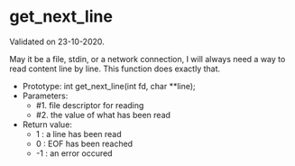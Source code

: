 # get_next_line
Validated on 23-10-2020.

May it be a file, stdin, or a network connection, I will always need a way to read content line by line. This function does exactly that.

- Prototype: int get_next_line(int fd, char **line);
- Parameters:	
  * #1. file descriptor for reading
  * #2. the value of what has been read
- Return value:	
  * 1 : a line has been read
  * 0 : EOF has been reached
  * -1 : an error occured
